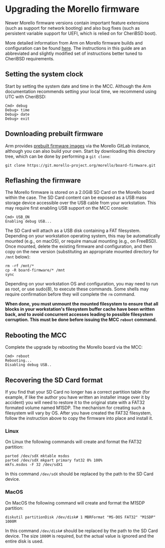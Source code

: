 # Upgrading the Morello firmware

Newer Morello firmware versions contain important feature extensions (such as
support for network booting) and also bug fixes (such as persistent variable
support for UEFI, which is relied on for CheriBSD boot).

More detailed information from Arm on Morello firmware builds and
configuration can be found
[here](https://developer.arm.com/documentation/den0132/0100/Flash-the-onboard-SD-card).
The instructions in this guide are an abbreviated and slightly modified set of
instructions better tuned to CheriBSD requirements.

## Setting the system clock

Start by setting the system date and time in the MCC.
Although the Arm documentation recommends setting your local time, we
recommend using UTC with CheriBSD:

```
Cmd> debug
Debug> time
Debug> date
Debug> exit
```

## Downloading prebuilt firmware

Arm provides [prebuilt firmware
images](https://git.morello-project.org/morello/board-firmware) via the
Morello GitLab instance, although you can also build your own.
Start by downloading this directory tree, which can be done by performing a
`git clone`:

```
git clone https://git.morello-project.org/morello/board-firmware.git
```

## Reflashing the firmware

The Morello firmware is stored on a 2.0GiB SD Card on the Morello board within
the case.
The SD Card content can be exposed as a USB mass storage device accessible
over the USB cable from your workstation.
This may require first enabling USB support on the MCC console:

```
Cmd> USB_ON
Enabling debug USB...
```

The SD Card will attach as a USB disk containing a FAT filesystem.
Depending on your workstation operating system, this may be automatically
mounted (e.g., on macOS), or require manual mounting (e.g., on FreeBSD).
Once mounted, delete the existing firmware and configuration, and then copy on
the new version (substituting an appropriate mounted directory for `/mnt`
below):

```
rm -rf /mnt/*
cp -R board-firmware/* /mnt
sync
```

Depending on your workstation OS and configuration, you may need to run as
root, or use sudo(8), to execute these commands.
Some shells may require confirmation before they will complete the `rm`
command.

**When done, you must unmount the mounted filesystem to ensure that all blocks
in your workstation's filesystem buffer cache have been written back, and to
avoid concurrent accesses leading to possible filesystem corruption.
This must be done before issuing the MCC `reboot` command.**

## Rebooting the MCC

Complete the upgrade by rebooting the Morello board via the MCC:

```
Cmd> reboot
Rebooting...
Disabling debug USB..
```

## Recovering the SD Card format

If you find that your SD Card no longer has a correct partition table
(for example, if like the author you have written an installer image
over it by accident) you will need to restore it to the original state
with a FAT32 formated volume named M1SDP. The mechanism for creating
such a filesystem will vary by OS. After you have created the FAT32
filesystem, follow the instruction above to copy the firmware into place
and install it.

### Linux

On Linux the following commands will create and format the FAT32 partition:

```
parted /dev/sdX mktable msdos
parted /dev/sdX mkpart primary fat32 0% 100%
mkfs.msdos -F 32 /dev/sdX1
```

In this command `/dev/sdX` should be replaced by the path to the SD Card
device.

### MacOS

On MacOS the following command will create and format the M1SDP partition:

```
diskutil partitionDisk /dev/disk# 1 MBRFormat "MS-DOS FAT32" "M1SDP" 1000M
```

In this command `/dev/disk#` should be replaced by the path to the SD Card
device.  The size `1000M` is required, but the actual value is ignored and
the entire disk is used.
